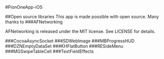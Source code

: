 #PionOneApp-iOS

##Open source libraries
This app is made possible with open source. Many thanks to 
###AFNetworking

AFNetworking is released under the MIT license. See LICENSE for details.

###CocoaAsyncSocket
###SDWebImage
###MBProgressHUD
###DZNEmptyDataSet
###KHFlatButton
###RESideMenu
###MGSwipeTableCell
###TextFieldEffects
